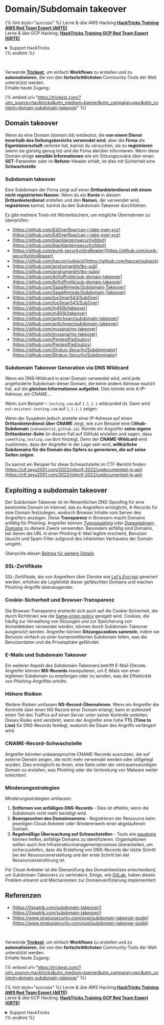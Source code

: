 # Domain/Subdomain takeover

{% hint style="success" %}
Lerne & übe AWS Hacking:<img src="../.gitbook/assets/arte.png" alt="" data-size="line">[**HackTricks Training AWS Red Team Expert (ARTE)**](https://training.hacktricks.xyz/courses/arte)<img src="../.gitbook/assets/arte.png" alt="" data-size="line">\
Lerne & übe GCP Hacking: <img src="../.gitbook/assets/grte.png" alt="" data-size="line">[**HackTricks Training GCP Red Team Expert (GRTE)**<img src="../.gitbook/assets/grte.png" alt="" data-size="line">](https://training.hacktricks.xyz/courses/grte)

<details>

<summary>Support HackTricks</summary>

* Überprüfe die [**Abonnementpläne**](https://github.com/sponsors/carlospolop)!
* **Tritt der** 💬 [**Discord-Gruppe**](https://discord.gg/hRep4RUj7f) oder der [**Telegram-Gruppe**](https://t.me/peass) bei oder **folge** uns auf **Twitter** 🐦 [**@hacktricks\_live**](https://twitter.com/hacktricks\_live)**.**
* **Teile Hacking-Tricks, indem du PRs zu den** [**HackTricks**](https://github.com/carlospolop/hacktricks) und [**HackTricks Cloud**](https://github.com/carlospolop/hacktricks-cloud) GitHub-Repos einreichst.

</details>
{% endhint %}

<figure><img src="../.gitbook/assets/image (48).png" alt=""><figcaption></figcaption></figure>

\
Verwende [**Trickest**](https://trickest.com/?utm\_source=hacktricks\&utm\_medium=text\&utm\_campaign=ppc\&utm\_term=trickest\&utm\_content=domain-subdomain-takeover), um einfach **Workflows** zu erstellen und zu **automatisieren**, die von den **fortschrittlichsten** Community-Tools der Welt unterstützt werden.\
Erhalte heute Zugang:

{% embed url="https://trickest.com/?utm_source=hacktricks&utm_medium=banner&utm_campaign=ppc&utm_content=domain-subdomain-takeover" %}

## Domain takeover

Wenn du eine Domain (domain.tld) entdeckst, die **von einem Dienst innerhalb des Geltungsbereichs verwendet wird**, aber die **Firma** die **Eigentümerschaft** verloren hat, kannst du versuchen, sie zu **registrieren** (wenn sie günstig genug ist) und die Firma darüber informieren. Wenn diese Domain einige **sensible Informationen** wie ein Sitzungscookie über einen **GET**-Parameter oder im **Referer**-Header erhält, ist dies mit Sicherheit eine **Schwachstelle**.

### Subdomain takeover

Eine Subdomain der Firma zeigt auf einen **Drittanbieterdienst mit einem nicht registrierten Namen**. Wenn du ein **Konto** in diesem **Drittanbieterdienst** erstellen und den **Namen**, der verwendet wird, **registrieren** kannst, kannst du den Subdomain-Takeover durchführen.

Es gibt mehrere Tools mit Wörterbüchern, um mögliche Übernahmen zu überprüfen:

* [https://github.com/EdOverflow/can-i-take-over-xyz](https://github.com/EdOverflow/can-i-take-over-xyz)
* [https://github.com/blacklanternsecurity/bbot](https://github.com/blacklanternsecurity/bbot)
* [https://github.com/punk-security/dnsReaper](https://github.com/punk-security/dnsReaper)
* [https://github.com/haccer/subjack](https://github.com/haccer/subjack)
* [https://github.com/anshumanbh/tko-sub](https://github.com/anshumanbh/tko-subs)
* [https://github.com/ArifulProtik/sub-domain-takeover](https://github.com/ArifulProtik/sub-domain-takeover)
* [https://github.com/SaadAhmedx/Subdomain-Takeover](https://github.com/SaadAhmedx/Subdomain-Takeover)
* [https://github.com/Ice3man543/SubOver](https://github.com/Ice3man543/SubOver)
* [https://github.com/m4ll0k/takeover](https://github.com/m4ll0k/takeover)
* [https://github.com/antichown/subdomain-takeover](https://github.com/antichown/subdomain-takeover)
* [https://github.com/musana/mx-takeover](https://github.com/musana/mx-takeover)
* [https://github.com/PentestPad/subzy](https://github.com/PentestPad/subzy)
* [https://github.com/Stratus-Security/Subdominator](https://github.com/Stratus-Security/Subdominator)

### Subdomain Takeover Generation via DNS Wildcard

Wenn ein DNS-Wildcard in einer Domain verwendet wird, wird jede angeforderte Subdomain dieser Domain, die keine andere Adresse explizit hat, auf die **gleichen Informationen** **aufgelöst**. Dies könnte eine A-IP-Adresse, ein CNAME...

Wenn zum Beispiel `*.testing.com` auf `1.1.1.1` wildcarded ist. Dann wird `not-existent.testing.com` auf `1.1.1.1` zeigen.

Wenn der Sysadmin jedoch anstelle einer IP-Adresse auf einen **Drittanbieterdienst über CNAME** zeigt, wie zum Beispiel eine G**ithub-Subdomain** (`sohomdatta1.github.io`). Könnte ein Angreifer **seine eigene Drittanbieter-Seite** (in diesem Fall auf GitHub) erstellen und sagen, dass `something.testing.com` dort hinzeigt. Denn der **CNAME-Wildcard** wird zustimmen, dass der Angreifer in der Lage sein wird, **willkürliche Subdomains für die Domain des Opfers zu generieren, die auf seine Seiten zeigen**.

Du kannst ein Beispiel für diese Schwachstelle im CTF-Bericht finden: [https://ctf.zeyu2001.com/2022/nitectf-2022/undocumented-js-api](https://ctf.zeyu2001.com/2022/nitectf-2022/undocumented-js-api)

## Exploiting a subdomain takeover

Der Subdomain-Takeover ist im Wesentlichen DNS-Spoofing für eine bestimmte Domain im Internet, das es Angreifern ermöglicht, A-Records für eine Domain festzulegen, wodurch Browser Inhalte vom Server des Angreifers anzeigen. Diese **Transparenz** in Browsern macht Domains anfällig für Phishing. Angreifer können [_Typosquatting_](https://en.wikipedia.org/wiki/Typosquatting) oder [_Doppelgänger-Domains_](https://en.wikipedia.org/wiki/Doppelg%C3%A4nger) zu diesem Zweck verwenden. Besonders anfällig sind Domains, bei denen die URL in einer Phishing-E-Mail legitim erscheint, Benutzer täuscht und Spam-Filter aufgrund des inhärenten Vertrauens der Domain umgeht.

Überprüfe diesen [Beitrag für weitere Details](https://0xpatrik.com/subdomain-takeover/)

### **SSL-Zertifikate**

SSL-Zertifikate, die von Angreifern über Dienste wie [_Let's Encrypt_](https://letsencrypt.org/) generiert werden, erhöhen die Legitimität dieser gefälschten Domains und machen Phishing-Angriffe überzeugender.

### **Cookie-Sicherheit und Browser-Transparenz**

Die Browser-Transparenz erstreckt sich auch auf die Cookie-Sicherheit, die durch Richtlinien wie die [Same-origin policy](https://en.wikipedia.org/wiki/Same-origin\_policy) geregelt wird. Cookies, die häufig zur Verwaltung von Sitzungen und zur Speicherung von Anmeldetoken verwendet werden, können durch Subdomain-Takeover ausgenutzt werden. Angreifer können **Sitzungscookies sammeln**, indem sie Benutzer einfach zu einer kompromittierten Subdomain leiten, was die Benutzerdaten und die Privatsphäre gefährdet.

### **E-Mails und Subdomain Takeover**

Ein weiterer Aspekt des Subdomain-Takeovers betrifft E-Mail-Dienste. Angreifer können **MX-Records** manipulieren, um E-Mails von einer legitimen Subdomain zu empfangen oder zu senden, was die Effektivität von Phishing-Angriffen erhöht.

### **Höhere Risiken**

Weitere Risiken umfassen **NS-Record-Übernahmen**. Wenn ein Angreifer die Kontrolle über einen NS-Record einer Domain erlangt, kann er potenziell einen Teil des Traffics auf einen Server unter seiner Kontrolle umleiten. Dieses Risiko wird verstärkt, wenn der Angreifer eine hohe **TTL (Time to Live)** für DNS-Records festlegt, wodurch die Dauer des Angriffs verlängert wird.

### CNAME-Record-Schwachstelle

Angreifer könnten unbeanspruchte CNAME-Records ausnutzen, die auf externe Dienste zeigen, die nicht mehr verwendet werden oder stillgelegt wurden. Dies ermöglicht es ihnen, eine Seite unter der vertrauenswürdigen Domain zu erstellen, was Phishing oder die Verbreitung von Malware weiter erleichtert.

### **Minderungsstrategien**

Minderungsstrategien umfassen:

1. **Entfernen von anfälligen DNS-Records** - Dies ist effektiv, wenn die Subdomain nicht mehr benötigt wird.
2. **Beanspruchen des Domainnamens** - Registrieren der Ressource beim jeweiligen Cloud-Anbieter oder Wiedererwerb einer abgelaufenen Domain.
3. **Regelmäßige Überwachung auf Schwachstellen** - Tools wie [aquatone](https://github.com/michenriksen/aquatone) können helfen, anfällige Domains zu identifizieren. Organisationen sollten auch ihre Infrastrukturmanagementprozesse überarbeiten, um sicherzustellen, dass die Erstellung von DNS-Records der letzte Schritt bei der Ressourcenerstellung und der erste Schritt bei der Ressourcenzerstörung ist.

Für Cloud-Anbieter ist die Überprüfung des Domainbesitzes entscheidend, um Subdomain-Takeovers zu verhindern. Einige, wie [GitLab](https://about.gitlab.com/2018/02/05/gitlab-pages-custom-domain-validation/), haben dieses Problem erkannt und Mechanismen zur Domainverifizierung implementiert.

## Referenzen

* [https://0xpatrik.com/subdomain-takeover/](https://0xpatrik.com/subdomain-takeover/)
* [https://www.stratussecurity.com/post/subdomain-takeover-guide](https://www.stratussecurity.com/post/subdomain-takeover-guide)

<figure><img src="../.gitbook/assets/image (48).png" alt=""><figcaption></figcaption></figure>

\
Verwende [**Trickest**](https://trickest.com/?utm\_source=hacktricks\&utm\_medium=text\&utm\_campaign=ppc\&utm\_term=trickest\&utm\_content=domain-subdomain-takeover), um einfach **Workflows** zu erstellen und zu **automatisieren**, die von den **fortschrittlichsten** Community-Tools der Welt unterstützt werden.\
Erhalte heute Zugang:

{% embed url="https://trickest.com/?utm_source=hacktricks&utm_medium=banner&utm_campaign=ppc&utm_content=domain-subdomain-takeover" %}

{% hint style="success" %}
Lerne & übe AWS Hacking:<img src="../.gitbook/assets/arte.png" alt="" data-size="line">[**HackTricks Training AWS Red Team Expert (ARTE)**](https://training.hacktricks.xyz/courses/arte)<img src="../.gitbook/assets/arte.png" alt="" data-size="line">\
Lerne & übe GCP Hacking: <img src="../.gitbook/assets/grte.png" alt="" data-size="line">[**HackTricks Training GCP Red Team Expert (GRTE)**<img src="../.gitbook/assets/grte.png" alt="" data-size="line">](https://training.hacktricks.xyz/courses/grte)

<details>

<summary>Support HackTricks</summary>

* Überprüfe die [**Abonnementpläne**](https://github.com/sponsors/carlospolop)!
* **Tritt der** 💬 [**Discord-Gruppe**](https://discord.gg/hRep4RUj7f) oder der [**Telegram-Gruppe**](https://t.me/peass) bei oder **folge** uns auf **Twitter** 🐦 [**@hacktricks\_live**](https://twitter.com/hacktricks\_live)**.**
* **Teile Hacking-Tricks, indem du PRs zu den** [**HackTricks**](https://github.com/carlospolop/hacktricks) und [**HackTricks Cloud**](https://github.com/carlospolop/hacktricks-cloud) GitHub-Repos einreichst.

</details>
{% endhint %}
